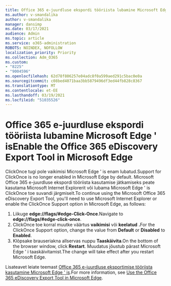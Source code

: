 ```yaml
---
title: Office 365 e-juurdluse ekspordi tööriista lubamine Microsoft Edge ' is
ms.author: v-smandalika
author: v-smandalika
manager: dansimp
ms.date: 03/17/2021
audience: Admin
ms.topic: article
ms.service: o365-administration
ROBOTS: NOINDEX, NOFOLLOW
localization_priority: Priority
ms.collection: Adm_O365
ms.custom:
- "8225"
- "9004596"
ms.openlocfilehash: 62d78f806257e04adc8f0a599aed291c5bac0e0a
ms.sourcegitcommit: c08bed4071baa3bb5879496df3ed44fb828c8367
ms.translationtype: MT
ms.contentlocale: et-EE
ms.lasthandoff: 03/19/2021
ms.locfileid: "51035526"
---
```

# <a name="enable-the-office-365-ediscovery-export-tool-in-microsoft-edge"></a><span data-ttu-id="57fc0-102">Office 365 e-juurdluse ekspordi tööriista lubamine Microsoft Edge ' is</span><span class="sxs-lookup"><span data-stu-id="57fc0-102">Enable the Office 365 eDiscovery Export Tool in Microsoft Edge</span></span>

<span data-ttu-id="57fc0-103">ClickOnce tugi pole vaikimisi Microsoft Edge ' is enam lubatud.</span><span class="sxs-lookup"><span data-stu-id="57fc0-103">Support for ClickOnce is no longer enabled in Microsoft Edge by default.</span></span> <span data-ttu-id="57fc0-104">Microsoft Office 365 e-juurdluse ekspordi tööriista kasutamise jätkamiseks peate kasutama Microsoft Internet Explorerit või lubama Microsoft Edge ' is ClickOnce toe suvandi järgmiselt.</span><span class="sxs-lookup"><span data-stu-id="57fc0-104">To continue using the Microsoft Office 365 eDiscovery Export Tool, you'll need to use Microsoft Internet Explorer or enable the ClickOnce Support option in Microsoft Edge, as follows:</span></span>

1. <span data-ttu-id="57fc0-105">Liikuge **edge://flags/#edge-Click-Once**.</span><span class="sxs-lookup"><span data-stu-id="57fc0-105">Navigate to **edge://flags/#edge-click-once**.</span></span>
2. <span data-ttu-id="57fc0-106">ClickOnce toe korral muutke väärtus **vaikimisi** või **keelatud** **.**</span><span class="sxs-lookup"><span data-stu-id="57fc0-106">For the ClickOnce Support option, change the value from **Default** or **Disabled** to **Enabled**.</span></span>
3. <span data-ttu-id="57fc0-107">Klõpsake brauseriakna allservas nuppu **Taaskäivita**.</span><span class="sxs-lookup"><span data-stu-id="57fc0-107">On the bottom of the browser window, click **Restart**.</span></span> <span data-ttu-id="57fc0-108">Muudatus jõustub pärast Microsoft Edge ' i taaskäivitamist.</span><span class="sxs-lookup"><span data-stu-id="57fc0-108">The change will take effect after you restart Microsoft Edge.</span></span>

<span data-ttu-id="57fc0-109">Lisateavet leiate teemast [Office 365 e-juurdluse eksportimise tööriista kasutamine Microsoft Edge ' is](https://docs.microsoft.com/microsoft-365/compliance/configure-edge-to-export-search-results).</span><span class="sxs-lookup"><span data-stu-id="57fc0-109">For more information, see [Use the Office 365 eDiscovery Export Tool in Microsoft Edge](https://docs.microsoft.com/microsoft-365/compliance/configure-edge-to-export-search-results).</span></span>


